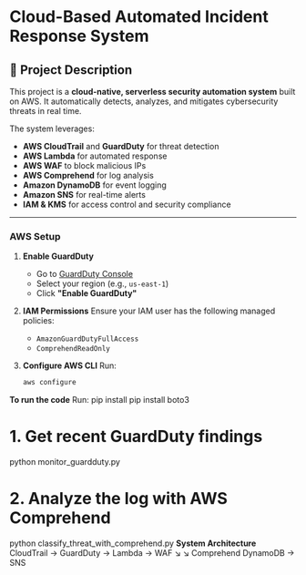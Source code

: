 # Cloud-Based Automated Incident Response System

## 📌 Project Description

This project is a **cloud-native, serverless security automation system** built on AWS. It automatically detects, analyzes, and mitigates cybersecurity threats in real time.

The system leverages:
- **AWS CloudTrail** and **GuardDuty** for threat detection
- **AWS Lambda** for automated response
- **AWS WAF** to block malicious IPs
- **AWS Comprehend** for log analysis
- **Amazon DynamoDB** for event logging
- **Amazon SNS** for real-time alerts
- **IAM & KMS** for access control and security compliance

----

### AWS Setup
1. **Enable GuardDuty**
   - Go to [GuardDuty Console](https://console.aws.amazon.com/guardduty)
   - Select your region (e.g., `us-east-1`)
   - Click **"Enable GuardDuty"**

2. **IAM Permissions**
   Ensure your IAM user has the following managed policies:
   - `AmazonGuardDutyFullAccess`
   - `ComprehendReadOnly`

3. **Configure AWS CLI**
   Run:
   ```bash
   aws configure
**To run the code**
Run: pip install pip install boto3
# 1. Get recent GuardDuty findings
python monitor_guardduty.py

# 2. Analyze the log with AWS Comprehend
python classify_threat_with_comprehend.py
**System Architecture**
CloudTrail → GuardDuty → Lambda → WAF
     ↘︎                      ↘︎
     Comprehend         DynamoDB → SNS


